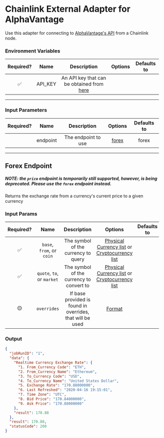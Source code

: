 # Chainlink External Adapter for AlphaVantage

Use this adapter for connecting to [AlphaVantage's API](https://www.alphavantage.co/documentation/) from a Chainlink node.

### Environment Variables

| Required? |  Name   |                                        Description                                        | Options | Defaults to |
| :-------: | :-----: | :---------------------------------------------------------------------------------------: | :-----: | :---------: |
|    ✅     | API_KEY | An API key that can be obtained from [here](https://www.alphavantage.co/support/#api-key) |         |             |

---

### Input Parameters

| Required? |   Name   |     Description     |         Options          | Defaults to |
| :-------: | :------: | :-----------------: | :----------------------: | :---------: |
|           | endpoint | The endpoint to use | [forex](#Forex-Endpoint) |    forex    |

---

## Forex Endpoint

##### NOTE: the `price` endpoint is temporarily still supported, however, is being deprecated. Please use the `forex` endpoint instead.

Returns the exchange rate from a currency's current price to a given currency

### Input Params

| Required? |            Name            |                        Description                        |                                                                          Options                                                                           | Defaults to |
| :-------: | :------------------------: | :-------------------------------------------------------: | :--------------------------------------------------------------------------------------------------------------------------------------------------------: | :---------: |
|    ✅     | `base`, `from`, or `coin`  |            The symbol of the currency to query            | [Physical Currency list](https://www.alphavantage.co/physical_currency_list/) or [Cryptocurrency list](https://www.alphavantage.co/digital_currency_list/) |             |
|    ✅     | `quote`, `to`, or `market` |         The symbol of the currency to convert to          | [Physical Currency list](https://www.alphavantage.co/physical_currency_list/) or [Cryptocurrency list](https://www.alphavantage.co/digital_currency_list/) |             |
|    🟡     |        `overrides`         | If base provided is found in overrides, that will be used |                                    [Format](../../core/bootstrap/src/lib/external-adapter/overrides/presetSymbols.json)                                    |             |

### Output

```json
{
  "jobRunID": "1",
  "data": {
    "Realtime Currency Exchange Rate": {
      "1. From_Currency Code": "ETH",
      "2. From_Currency Name": "Ethereum",
      "3. To_Currency Code": "USD",
      "4. To_Currency Name": "United States Dollar",
      "5. Exchange Rate": "170.88000000",
      "6. Last Refreshed": "2020-04-16 19:15:01",
      "7. Time Zone": "UTC",
      "8. Bid Price": "170.84000000",
      "9. Ask Price": "170.88000000"
    },
    "result": 170.88
  },
  "result": 170.88,
  "statusCode": 200
}
```
